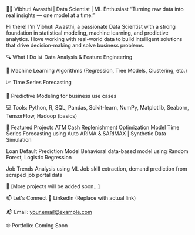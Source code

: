 👩‍💻 Vibhuti Awasthi | Data Scientist | ML Enthusiast
“Turning raw data into real insights — one model at a time.”

Hi there! I’m Vibhuti Awasthi, a passionate Data Scientist with a strong foundation in statistical modeling, machine learning, and predictive analytics. I love working with real-world data to build intelligent solutions that drive decision-making and solve business problems.

🔍 What I Do
📊 Data Analysis & Feature Engineering

🤖 Machine Learning Algorithms (Regression, Tree Models, Clustering, etc.)

📈 Time Series Forecasting

🧠 Predictive Modeling for business use cases

💻 Tools: Python, R, SQL, Pandas, Scikit-learn, NumPy, Matplotlib, Seaborn, TensorFlow, Hadoop (basics)

📂 Featured Projects
ATM Cash Replenishment Optimization Model
Time Series Forecasting using Auto ARIMA & SARIMAX | Synthetic Data Simulation

Loan Default Prediction Model
Behavioral data-based model using Random Forest, Logistic Regression

Job Trends Analysis using ML
Job skill extraction, demand prediction from scraped job portal data

🔗 [More projects will be added soon…]

📫 Let's Connect
💼 LinkedIn (Replace with actual link)

📬 Email: your.email@example.com

🌐 Portfolio: Coming Soon

